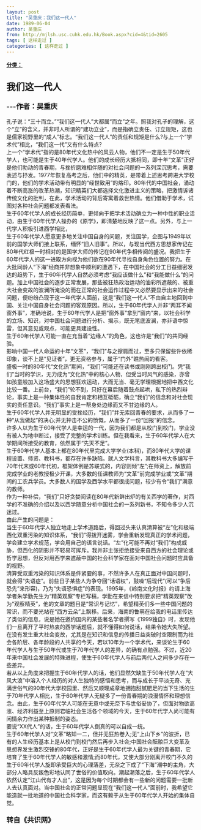 ```yaml
---
layout: post
title: "吴重庆：我们这一代人"
date: 1989-06-04
author: 吴重庆
from: http://mjlsh.usc.cuhk.edu.hk/Book.aspx?cid=4&tid=2605
tags: [ 这样走过 ]
categories: [ 这样走过 ]
---
```


<div style="margin: 15px 10px 10px 0px;">
 <div>
  <span id="ctl00_ContentPlaceHolder1_chapter1_SubjectLabel" style="font-weight:bold;text-decoration:underline;">
   分类：
  </span>
 </div>
 <div>
  <b>
   <font size="5">
    <br/>
   </font>
  </b>
 </div>
 <div>
  <b>
   <font size="5">
    我们这一代人
   </font>
  </b>
 </div>
 <div>
  <b>
   <font size="4">
    <br/>
   </font>
  </b>
 </div>
 <div>
  <b>
   <font size="4">
    ---作者：吴重庆
   </font>
  </b>
 </div>
 <div>
  <br/>
 </div>
 <div>
  孔子说：“三十而立。”“我们这一代人”大都属“而立”之年。照我对孔子的理解，这个“立”的含义，并非时人所谓的“建功立业”，而是指确立责任、订立规矩，这也是儒家视野里的“成人”标志。“我们这一代人”的责任和规矩是什么?与上一个“学术代”相比，“我们这一代”又有什么特点?
 </div>
 <div>
  上一个“学术代”指的是80年代文化热中的风云人物，他们不一定是生于50年代学人，也可能是生于40年代学人。他们的成长经历大抵相同，即十年“文革”正好是他们勃动的青春期，与挫折磨难相伴随的对社会问题的一系列深沉思考，需要表述与抒发。1977年恢复高考之后，他们中的精英，是带着上述思考跨进大学校门的，他们的学术活动带有明显的“经世致用”的烙印。80年代的中国社会，涌动着不断高涨的改革热潮，知识精英们大都选择文化激进主义的策略，把激情诉诸传统文化的批判，在此，学术活动的背后寄寓着救世热情。他们借助于学术，试图对各种社会问题都发表看法。
 </div>
 <div>
  生于60年代学人的成长经历简单，更倾向于把学术活动确立为一种中性的职业活动，由生于60年代学人操办的《原学》，即清楚地反映了这一点。另外，与上一代学人积极引进西学相比，
 </div>
 <div>
  生于60年代学人愿意更多地关注中国自身的问题，关注国学，企图与1949年以前的国学大师们接上联系，缅怀“旧人旧事”。所以，与现当代西方思想家传记在80年代红极一时相对的是国学大师的传记在90年代争相传阅的盛况。我把生于60年代学人的这一进取方向视为他们欲在90年代寻找自身角色位置的努力。在大批同龄人“下海”经商并非想象中顺利的遭遇下，在中国社会的分工日益细密发达的趋势下，生于60年代学人自然必须考虑“我应该做什么”和“我能做什么”的问题。加上中国社会的逐步正常发展，那些被狂热政治运动的油彩所遮蔽的、被重大社会变故的波澜所淹没的而在正常的社会运作过程中又必然要显示出来的社会问题，便纷纷凸现于这一年代学人面前，这是“我们这一代人”不由自主地回到中国、关注中国自身社会问题的客观原因。所以，生于60年代学人并非“两耳不闻窗外事”，准确地说，生于60年代学人是把“窗外事”拿到“窗内”来，以社会科学的立场、知识，对中国社会问题进行分析、揭示，既无笔底波澜，亦非语中惊雷，但其意见或观点，可能更具建设性。
 </div>
 <div>
  生于60年代学人可能一直在充当着“边缘人”的角色，这也许是“我们”的共同经验。
 </div>
 <div>
  影响中国一代人命运的十年“文革”，“我们”与之擦肩而过，至多只保留些许依稀印象，谈不上是“见证者”，更无资格参与，属于“门外”瞧热闹的看客。
 </div>
 <div>
  盛极一时的80年代“文化热”期间，“我们”可能还在读书或刚刚跨出校门。凭“我们”当时的学识，无力成为“文化热”中的核心人物，但受当时风气的感染，亦曾如孩童般加入这场盛大的思想狂欢运动，大而无当、毫无学理根据地把中西文化比较一番。上前台，“我们”轮不到，只好在幕后随着鼓点起哄，私下的热烈辩论，事实上是一种集体性的自我肯定和相互砥砺，确立“我们”的信念和对社会现实的责任意识。“我们”事实上是一帮身处边缘而又不甘边缘的人。
 </div>
 <div>
  生于60年代学人并无明显的受挫经历，“我们”并无索回青春的要求，从而多了一种“从我做起”的决心;并无抨击不公的愤慨，从而多了一份“回报”的信念。
 </div>
 <div>
  许多人以为生于60年代学人是幸运的一代，因为我们都是从校门到校门，学业没有被人为地中断过，接受了完整的学术训练。但在我看来，生于60年代学人在大学期间所接受的教育，依然属于“先天不足”。
 </div>
 <div>
  生于60年代学人基本上都在80年代里完成大学学业(本科)，而80年代大学的课程设置、师资、教科书，都存在许多缺陷。就人文学科言，其教科书大多编写于70年代末或60年代初，框架体例是苏联式的，内容则倾“左”;在师资上，解放前完成学业的老教授极少开课，大多数的任课教师为“文革”前完成学业或“文革”期间的工农兵学员。大多数人的国学及西学水平都很成问题，较少有令“我们”满意的教师。
 </div>
 <div>
  作为一种补偿，“我们”只好贪婪阅读在80年代新鲜出炉的有关西学的著作，对西学的不准确的介绍以及以西学随意分析中国社会的一系列新书，不知令多少人沉迷过。
 </div>
 <div>
  由此产生的问题是：
 </div>
 <div>
  当生于60年代学人独立地走上学术道路后，得回过头来认真清算被“左”化和极端西化双重污染的知识体系，“我们”得拨开迷雾，学会重新发现真正的学术问题，学会建立学术规范，学会用自己的语言说话。“左”化可能不再对“我们”构成威胁，但西化的阴影并不轻易可挥斥。我并非主张拒绝接受来自西方的社会理论或哲学思想，但反对用西学来遮蔽中国的社会科学家在面对中国社会问题时应具备的视野。
 </div>
 <div>
  清算受双重污染的知识体系是件紧要的事，不然许多人在真正面对中国问题时，就会得“失语症”。前些日子某些人为争夺回“话语权”，鼓噪“后现代”(可以“争后恐先”来形容)，乃为“失语恐惧症”的表现。1995年，《岭南文化时报》约请上海学者朱学勤先生为“精英观察”专栏写稿，学勤在来信中特别要求把“精英观察”改为“观察精英”，他的文章的题目是“常识与记忆”，希望精英们多一些中国问题的常识，而不要光站在“西方云朵”上飘移。后来，海南的鲁萌在给我的电话里传达了类似的信息，说是她在邀约国内的某些著名学者撰写《1999独自》时，发现他们一旦离开了平时热衷的西学话题后，就不懂得如何说话，结果令她大失所望。
 </div>
 <div>
  在没有发生重大社会变故，尤其是在知识和信息的传播日益突破时空限制而为社会各阶层、各年龄段的人共享的今天，若以10年为一个学术代，来谈论生于60年代学人与生于50年代或生于70年代学人的差异，的确有点勉强。不过，近20年来中国社会发展的特殊进程，使生于60年代学人与前后两代人之间多少存在一些差异。
 </div>
 <div>
  若从以上角度来把握生于60年代学人的话，他们显然欠缺生于50年代学人在“大风大浪”中溶入个人经历的对人生独特的感悟和思考，而与成长于平淡无奇、充满世俗气的90年代大学校园里、然后又顺理成章地拥抱甜腻肥足的当下生活的生于70年代学人相比，生于60年代学人无疑多了一份青春期的浪漫情怀和理想信念。由此，生于60年代学人可能在无意中或无奈下与世俗妥协了，但面对物欲高涨、经济利益至上原则君临社会生活各个领域的今天，生于60年代学人尚可能有闲情余力作出某种抵制的姿态。
 </div>
 <div>
  要说“XX代人”的话，生于60年代学人倒真的可以自成一统。
 </div>
 <div>
  生于60年代学人对“文革”略知一二，但并无狂热卷入;无“上山下乡”的波折，已有的人生经历基本上是从校门到校门然后再步入社会;中国社会酝酿巨大变革及思想界发生激烈交锋的80年代，正好是生于60年代学人最为关键的青春期，它培育了生于60年代学人的敏感和激情;而80年代，又使大部分刚离开校门不久的生于60年代学人旋即承受巨大的心理落差，无奈之下成了“下海”潮中的主角，大部分人略具反叛色彩地认同了世俗的价值取向。潮起潮落之后，生于60年代学人依然认定“江山代有才人出”，这是因为每个时期都会有一些新的问题需要一批新人去认真面对。当中国社会的正常问题显现在“我们这一代人”面前时，我希望它能造就一批地道的中国社会科学家，而这有赖于从生于60年代学人开始的集体自觉。
 </div>
 <div>
  <b>
   <font size="4">
    <br/>
   </font>
  </b>
 </div>
 <div>
  <b>
   <font size="4">
    转自《共识网》
   </font>
  </b>
 </div>
</div>

